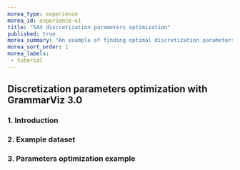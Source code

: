 ```yaml
---
morea_type: experience
morea_id: experience-o1
title: "SAX discretization parameters optimization"
published: true
morea_summary: "An example of finding optimal discretization parameters for motif and discord discovery using GrammarViz 3.0 GUI."
morea_sort_order: 1
morea_labels:
 - tutorial
---
```


## Discretization parameters optimization with GrammarViz 3.0

### 1. Introduction

### 2. Example dataset

### 3. Parameters optimization example
